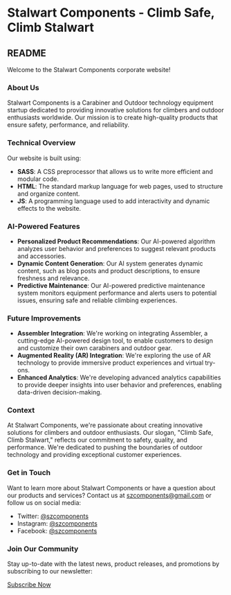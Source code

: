 # Stalwart Components - Climb Safe, Climb Stalwart

## README

Welcome to the Stalwart Components corporate website!

### About Us

Stalwart Components is a Carabiner and Outdoor technology equipment startup dedicated to providing innovative solutions for climbers and outdoor enthusiasts worldwide. Our mission is to create high-quality products that ensure safety, performance, and reliability.

### Technical Overview

Our website is built using:

* **SASS**: A CSS preprocessor that allows us to write more efficient and modular code.
* **HTML**: The standard markup language for web pages, used to structure and organize content.
* **JS**: A programming language used to add interactivity and dynamic effects to the website.

### AI-Powered Features

* **Personalized Product Recommendations**: Our AI-powered algorithm analyzes user behavior and preferences to suggest relevant products and accessories.
* **Dynamic Content Generation**: Our AI system generates dynamic content, such as blog posts and product descriptions, to ensure freshness and relevance.
* **Predictive Maintenance**: Our AI-powered predictive maintenance system monitors equipment performance and alerts users to potential issues, ensuring safe and reliable climbing experiences.

### Future Improvements

* **Assembler Integration**: We're working on integrating Assembler, a cutting-edge AI-powered design tool, to enable customers to design and customize their own carabiners and outdoor gear.
* **Augmented Reality (AR) Integration**: We're exploring the use of AR technology to provide immersive product experiences and virtual try-ons.
* **Enhanced Analytics**: We're developing advanced analytics capabilities to provide deeper insights into user behavior and preferences, enabling data-driven decision-making.

### Context

At Stalwart Components, we're passionate about creating innovative solutions for climbers and outdoor enthusiasts. Our slogan, "Climb Safe, Climb Stalwart," reflects our commitment to safety, quality, and performance. We're dedicated to pushing the boundaries of outdoor technology and providing exceptional customer experiences.

### Get in Touch

Want to learn more about Stalwart Components or have a question about our products and services? Contact us at [szcomponents@gmail.com](mailto:szcomponents@gmail.com) or follow us on social media:

* Twitter: [@szcomponents](https://twitter.com/szcomponents)
* Instagram: [@szcomponents](https://www.instagram.com/szcomponents/)
* Facebook: [@szcomponents](https://www.facebook.com/szcomponents/)

### Join Our Community

Stay up-to-date with the latest news, product releases, and promotions by subscribing to our newsletter:

[Subscribe Now](https://stalwartcomponents.com/newsletter)
